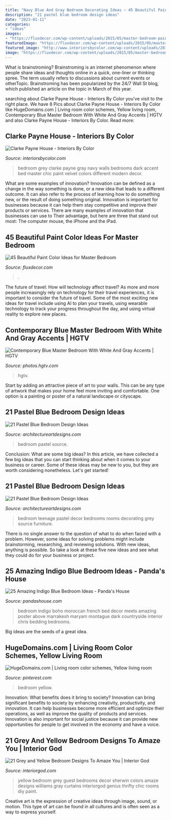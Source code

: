 ```yaml
---
title: "Navy Blue And Gray Bedroom Decorating Ideas ~ 45 Beautiful Paint Color Ideas For Master Bedroom"
description: "21 pastel blue bedroom design ideas"
date: "2023-01-11"
categories:
- "ideas"
images:
- "https://fluxdecor.com/wp-content/uploads/2015/05/master-bedroom-painting/25-master-bedroom-painting-ideas.jpg"
featuredImage: "https://fluxdecor.com/wp-content/uploads/2015/05/master-bedroom-painting/25-master-bedroom-painting-ideas.jpg"
featured_image: "http://www.interiorsbycolor.com/wp-content/uploads/2013/11/bedroom-in-grey-blue-and-lime-green.jpg"
image: "https://fluxdecor.com/wp-content/uploads/2015/05/master-bedroom-painting/25-master-bedroom-painting-ideas.jpg"
---
```



What is brainstroming?
Brainstroming is an internet phenomenon where people share ideas and thoughts online in a quick, one-liner or thinking spree. The term usually refers to discussions about current events or otherTopic. Brainstroming has been popularized by the 24/7 Wall St blog, which published an article on the topic in March of this year.

	

		
searching about Clarke Payne House - Interiors By Color you've visit to the right place. We have 8 Pics about Clarke Payne House - Interiors By Color like HugeDomains.com | Living room color schemes, Yellow living room, Contemporary Blue Master Bedroom With White And Gray Accents | HGTV and also Clarke Payne House - Interiors By Color. Read more:
		
    
## Clarke Payne House - Interiors By Color

<img loading=lazy src="http://www.interiorsbycolor.com/wp-content/uploads/2013/11/bedroom-in-grey-blue-and-lime-green.jpg" onerror="this.onerror=null;this.src='https://tse1.mm.bing.net/th?id=OIP.8DoAOoeBOKuIbExDMHJN-gHaJ4&amp;pid=15.1';" alt="Clarke Payne House - Interiors By Color">

_Source: interiorsbycolor.com_

>bedroom grey clarke payne gray navy walls bedrooms dark accent bed master chic paint velvet colors different modern decor. 

	

What are some examples of innovation?
Innovation can be defined as a change in the way something is done, or a new idea that leads to a different outcome. It can also refer to the process of learning how to do something new, or the result of doing something original. Innovation is important for businesses because it can help them stay competitive and improve their products or services. There are many examples of innovation that businesses can use to Their advantage, but here are three that stand out most: The computer mouse, the iPhone and the iPad.

    
## 45 Beautiful Paint Color Ideas For Master Bedroom

<img loading=lazy src="https://fluxdecor.com/wp-content/uploads/2015/05/master-bedroom-painting/25-master-bedroom-painting-ideas.jpg" onerror="this.onerror=null;this.src='https://tse1.mm.bing.net/th?id=OIP.XOwadQMYjtFOTufYBzpgJQHaKo&amp;pid=15.1';" alt="45 Beautiful Paint Color Ideas for Master Bedroom">

_Source: fluxdecor.com_

>. 

	

The future of travel: How will technology affect travel?
As more and more people increasingly rely on technology for their travel experiences, it is important to consider the future of travel. Some of the most exciting new ideas for travel include using AI to plan your travels, using wearable technology to track your progress throughout the day, and using virtual reality to explore new places.

    
## Contemporary Blue Master Bedroom With White And Gray Accents | HGTV

<img loading=lazy src="https://hgtvhome.sndimg.com/content/dam/images/hgtv/fullset/2018/6/25/0/IO_Lauren-Svenstrup_Lakeview-Craftsman_11.jpg.rend.hgtvcom.966.1449.suffix/1529951008553.jpeg" onerror="this.onerror=null;this.src='https://tse4.mm.bing.net/th?id=OIP.6aVsl451JKIaB3dQh91EOAHaLG&amp;pid=15.1';" alt="Contemporary Blue Master Bedroom With White And Gray Accents | HGTV">

_Source: photos.hgtv.com_

>hgtv. 

	

Start by adding an attractive piece of art to your walls. This can be any type of artwork that makes your home feel more inviting and comfortable. One option is a painting or poster of a natural landscape or cityscape.

    
## 21 Pastel Blue Bedroom Design Ideas

<img loading=lazy src="https://www.architectureartdesigns.com/wp-content/uploads/2015/05/1811.jpg" onerror="this.onerror=null;this.src='https://tse4.mm.bing.net/th?id=OIP.-WW5o_e318zAjiINItQULAHaHR&amp;pid=15.1';" alt="21 Pastel Blue Bedroom Design Ideas">

_Source: architectureartdesigns.com_

>bedroom pastel source. 

	

Conclusion: What are some big ideas?
In this article, we have collected a few big ideas that you can start thinking about when it comes to your business or career. Some of these ideas may be new to you, but they are worth considering nonetheless. Let's get started!

    
## 21 Pastel Blue Bedroom Design Ideas

<img loading=lazy src="https://www.architectureartdesigns.com/wp-content/uploads/2015/05/924-630x420.jpg" onerror="this.onerror=null;this.src='https://tse2.mm.bing.net/th?id=OIP.GRTsni3dDYXwwKgZb4vJOAHaE8&amp;pid=15.1';" alt="21 Pastel Blue Bedroom Design Ideas">

_Source: architectureartdesigns.com_

>bedroom teenage pastel decor bedrooms rooms decorating grey source furniture. 

	

There is no single answer to the question of what to do when faced with a problem. However, some ideas for solving problems might include brainstorming, researching, and reviewing solutions. With new ideas, anything is possible. So take a look at these five new ideas and see what they could do for your business or project.

    
## 25 Amazing Indigo Blue Bedroom Ideas - Panda&#039;s House

<img loading=lazy src="http://www.pandashouse.com/wp-content/uploads/2015/12/French-Meets-Moroccan-bedroom.jpg?x27522" onerror="this.onerror=null;this.src='https://tse4.mm.bing.net/th?id=OIP.NskTTZRMjlDKj01ozge7BQAAAA&amp;pid=15.1';" alt="25 Amazing Indigo Blue Bedroom Ideas - Panda&#039;s House">

_Source: pandashouse.com_

>bedroom indigo boho moroccan french bed decor meets amazing poster above marrakesh maryam montague dark countryside interior chris bedding bedrooms. 

	

Big ideas are the seeds of a great idea.

    
## HugeDomains.com | Living Room Color Schemes, Yellow Living Room

<img loading=lazy src="https://i.pinimg.com/736x/ad/ab/e6/adabe6aa5146cde459b4d1fc786742cf.jpg" onerror="this.onerror=null;this.src='https://tse2.mm.bing.net/th?id=OIP.KcYH62VS2Kiz_U_AfCJ36AHaJ-&amp;pid=15.1';" alt="HugeDomains.com | Living room color schemes, Yellow living room">

_Source: pinterest.com_

>bedroom yellow. 

	

Innovation: What benefits does it bring to society?
Innovation can bring significant benefits to society by enhancing creativity, productivity, and innovation. It can help businesses become more efficient and optimize their operations, as well as improve the quality of products and services. Innovation is also important for social justice because it can provide new opportunities for people to get involved in the economy and have a voice.

    
## 21 Grey And Yellow Bedroom Designs To Amaze You | Interior God

<img loading=lazy src="http://interiorgod.com/wp-content/uploads/2016/11/Bright-Yellow-Bedroom.jpg" onerror="this.onerror=null;this.src='https://tse3.mm.bing.net/th?id=OIP.SKOVfhN4daYnzN9StJCD4gHaLH&amp;pid=15.1';" alt="21 Grey and Yellow Bedroom Designs To Amaze You | Interior God">

_Source: interiorgod.com_

>yellow bedroom grey guest bedrooms decor sherwin colors amaze designs williams gray curtains interiorgod genius thrifty chic rooms diy paint. 

	

Creative art is the expression of creative ideas through image, sound, or motion. This type of art can be found in all cultures and is often seen as a way to express yourself.

